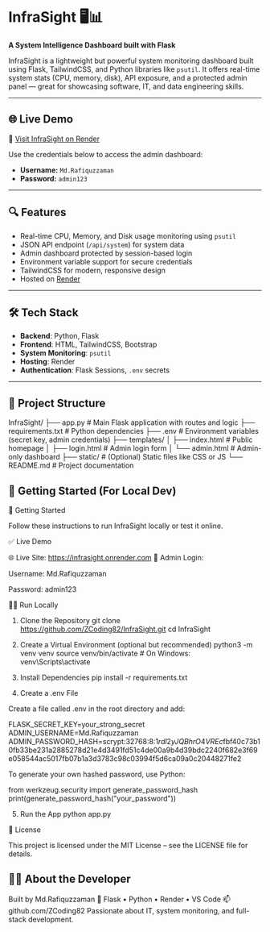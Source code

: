 # InfraSight 🖥️📊  
**A System Intelligence Dashboard built with Flask**

InfraSight is a lightweight but powerful system monitoring dashboard built using Flask, TailwindCSS, and Python libraries like `psutil`. It offers real-time system stats (CPU, memory, disk), API exposure, and a protected admin panel — great for showcasing software, IT, and data engineering skills.

---

## 🌐 Live Demo

🚀 [Visit InfraSight on Render](https://infrasight.onrender.com)

Use the credentials below to access the admin dashboard:

- **Username:** `Md.Rafiquzzaman`  
- **Password:** `admin123`

---

## 🔍 Features

- Real-time CPU, Memory, and Disk usage monitoring using `psutil`
- JSON API endpoint (`/api/system`) for system data
- Admin dashboard protected by session-based login
- Environment variable support for secure credentials
- TailwindCSS for modern, responsive design
- Hosted on [Render](https://render.com)

---

## 🛠️ Tech Stack

- **Backend**: Python, Flask  
- **Frontend**: HTML, TailwindCSS, Bootstrap  
- **System Monitoring**: `psutil`  
- **Hosting**: Render  
- **Authentication**: Flask Sessions, `.env` secrets

---

## 🚦 Project Structure
InfraSight/
├── app.py                    # Main Flask application with routes and logic
├── requirements.txt          # Python dependencies
├── .env                      # Environment variables (secret key, admin credentials)
├── templates/
│   ├── index.html            # Public homepage
│   ├── login.html            # Admin login form
│   └── admin.html            # Admin-only dashboard
├── static/                   # (Optional) Static files like CSS or JS
└── README.md                 # Project documentation

## 🚀 Getting Started (For Local Dev)
🚀 Getting Started

Follow these instructions to run InfraSight locally or test it online.

✅ Live Demo

🌐 Live Site: https://infrasight.onrender.com
🔐 Admin Login:

Username: Md.Rafiquzzaman

Password: admin123

🧑‍💻 Run Locally
1. Clone the Repository
git clone https://github.com/ZCoding82/InfraSight.git
cd InfraSight

2. Create a Virtual Environment (optional but recommended)
python3 -m venv venv
source venv/bin/activate  # On Windows: venv\Scripts\activate

3. Install Dependencies
pip install -r requirements.txt

4. Create a .env File

Create a file called .env in the root directory and add:

FLASK_SECRET_KEY=your_strong_secret
ADMIN_USERNAME=Md.Rafiquzzaman
ADMIN_PASSWORD_HASH=scrypt:32768:8:1$rdl2yJQBhrO4VREc$fbf40c73b10fb33be231a2885278d21e4d3491fd51c4de00a9b4d39bdc2240f682e3f69e058544ac5017fb07b1a3d3783c98c03994f5d6ca09a0c20448271fe2


To generate your own hashed password, use Python:

from werkzeug.security import generate_password_hash
print(generate_password_hash("your_password"))

5. Run the App
python app.py

📄 License

This project is licensed under the MIT License – see the LICENSE file for details.

## 🙋‍♂️ About the Developer

Built by Md.Rafiquzzaman
🔧 Flask • Python • Render • VS Code
📫 github.com/ZCoding82
Passionate about IT, system monitoring, and full-stack development.
